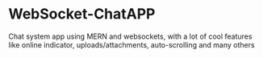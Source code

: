 # WebSocket-ChatAPP
Chat system app using MERN and websockets, with a lot of cool features like online indicator, uploads/attachments, auto-scrolling and many others

